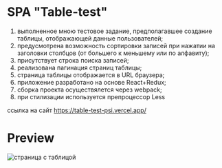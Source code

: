 # SPA "Table-test"

1. выполненное мною тестовое задание, предполагавшее создание таблицы, отображающей данные пользователей;
2. предусмотрена возможность сортировки записей при нажатии на заголовки столбцов (от большего к меньшему или по алфавиту);
3. присутствует строка поиска записей;
4. реализована пагинация страниц таблицы;
5. страница таблицы отображается в URL браузера;
6. приложение разработано на основе React+Redux;
7. сборка проекта осуществялется через webpack;
8. при стилизации используется препроцессор Less

ссылка на сайт https://table-test-psi.vercel.app/
# Preview
<image src='assets/table.png' alt='страница с таблицой'>